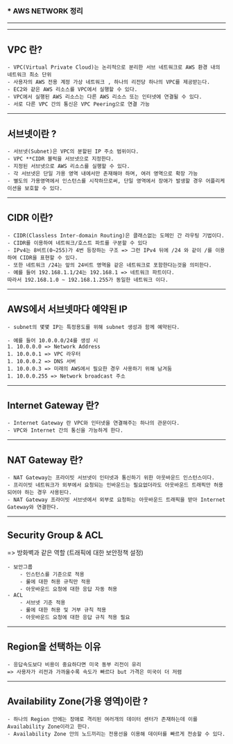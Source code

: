 

### * AWS NETWORK 정리 ###

---
---


## VPC 란?
    - VPC(Virtual Private Cloud)는 논리적으로 분리한 서브 네트워크로 AWS 환경 내의 네트워크 최소 단위
    - 사용자의 AWS 전용 계정 가상 네트워크 , 하나의 리전당 하나의 VPC를 제공받는다.     
    - EC2와 같은 AWS 리소스를 VPC에서 실행할 수 있다.
    - VPC에서 실행된 AWS 리소스는 다른 AWS 리소스 또는 인터넷에 연결될 수 있다.  
    - 서로 다른 VPC 간의 통신은 VPC Peering으로 연결 가능

---

## 서브넷이란 ?
    - 서브넷(Subnet)은 VPC의 분할된 IP 주소 범위이다.
    - VPC **CIDR 블럭을 서브넷으로 지정한다.
    - 지정된 서브넷으로 AWS 리소스를 실행할 수 있다.
    - 각 서브넷은 단일 가용 영역 내에서만 존재해야 하며, 여러 영역으로 확장 가능
    - 별도의 가용영역에서 인스턴스를 시작하므로써, 단일 영역에서 장애가 발생할 경우 어플리케이션을 보호할 수 있다.

---

## CIDR 이란?
    - CIDR(Classless Inter-domain Routing)은 클래스없는 도메인 간 라우팅 기법이다.
    - CIDR를 이용하여 네트워크/호스트 파트를 구분할 수 있다
    - IPv4는 8비트(0~255)가 4번 등장하는 구조 => 그런 IPv4 뒤에 /24 와 같이 /를 이용하여 CIDR을 표현할 수 있다.
    - 또한 네트워크 /24는 앞의 24비트 영역을 같은 네트워크로 포함한다는것을 의미한다.
    - 예를 들어 192.168.1.1/24는 192.168.1 => 네트워크 파트이다.
    따라서 192.168.1.0 ~ 192.168.1.255가 동일한 네트워크 이다.

---

## AWS에서 서브넷마다 예약된 IP
    - subnet의 몇몇 IP는 특정용도를 위해 subnet 생성과 함께 예약된다.

    - 예를 들어 10.0.0.0/24를 생성 시 
    1. 10.0.0.0 => Network Address
    1. 10.0.0.1 => VPC 라우터
    1. 10.0.0.2 => DNS 서버
    1. 10.0.0.3 => 미래의 AWS에서 필요한 경우 사용하기 위해 남겨둠
    1. 10.0.0.255 => Network broadcast 주소

---

## Internet Gateway 란?
    - Internet Gateway 란 VPC와 인터넷을 연결해주는 하나의 관문이다.
    - VPC와 Internet 간의 통신을 가능하게 한다.

--- 

## NAT Gateway 란?
    - NAT Gateway는 프라이빗 서브넷이 인터넷과 통신하기 위한 아웃바운드 인스턴스이다.
    - 프리이빗 네트워크가 외부에서 요청되는 인바운드는 필요없더라도 아웃바운드 트래픽만 허용되어야 하는 경우 사용된다.
    - NAT Gateway 프라이빗 서브넷에서 외부로 요청하는 아웃바운드 트래픽을 받아 Internet Gateway와 연결한다.

---

## Security Group & ACL 
=> 방화벽과 같은 역할 (트래픽에 대한 보안정책 설정)
    
    - 보안그룹
        - 인스턴스를 기준으로 적용
        - 룰에 대한 허용 규칙만 적용
        - 아웃바운드 요청에 대한 응답 자동 허용
    - ACL
        - 서브넷 기준 적용
        - 룰에 대한 허용 및 거부 규칙 적용
        - 아웃바운드 요청에 대한 응답 규칙 적용 필요

--- 

## Region을 선택하는 이유
    - 응답속도보다 비용이 중요하다면 미국 동부 리전이 유리
    => 사용자가 리전과 가까울수록 속도가 빠르다 but 가격은 미국이 더 저렴

--- 

## Availability Zone(가용 영역)이란 ?
    - 하나의 Region 안에는 장애로 격리된 여러개의 데이터 센터가 존재하는데 이를 Availability Zone이라고 한다.
    - Availability Zone 안의 노드끼리는 전용선을 이용해 데이터를 빠르게 전송할 수 있다. 

